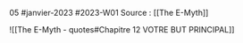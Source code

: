 05 #janvier-2023 #2023-W01
Source : [[The E-Myth]]

![[The E-Myth - quotes#Chapitre 12 VOTRE BUT PRINCIPAL]]